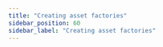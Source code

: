 ```yaml
---
title: "Creating asset factories"
sidebar_position: 60
sidebar_label: "Creating asset factories"
---
```

